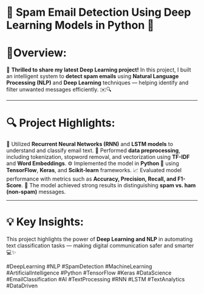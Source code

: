 # 📧 **Spam Email Detection Using Deep Learning Models in Python** 🤖

# 🚀**Overview:**

🚀 **Thrilled to share my latest Deep Learning project!**
In this project, I built an intelligent system to **detect spam emails** using **Natural Language Processing (NLP)** and **Deep Learning** techniques — helping identify and filter unwanted messages efficiently. ✉️🔍

----

# 🔍 **Project Highlights:**

🧠 Utilized **Recurrent Neural Networks (RNN)** and **LSTM models** to understand and classify email text.
🧾 Performed **data preprocessing**, including tokenization, stopword removal, and vectorization using **TF-IDF** and **Word Embeddings**.
⚙️ Implemented the model in **Python 🐍** using **TensorFlow**, **Keras**, and **Scikit-learn** frameworks.
📈 Evaluated model performance with metrics such as **Accuracy, Precision, Recall, and F1-Score**.
🎯 The model achieved strong results in distinguishing **spam vs. ham (non-spam)** messages.

----

# 💡 **Key Insights:**

This project highlights the power of **Deep Learning and NLP** in automating text classification tasks — making digital communication safer and smarter 💻✨

#DeepLearning #NLP #SpamDetection #MachineLearning #ArtificialIntelligence #Python #TensorFlow #Keras #DataScience #EmailClassification #AI #TextProcessing #RNN #LSTM #TextAnalytics #DataDriven
